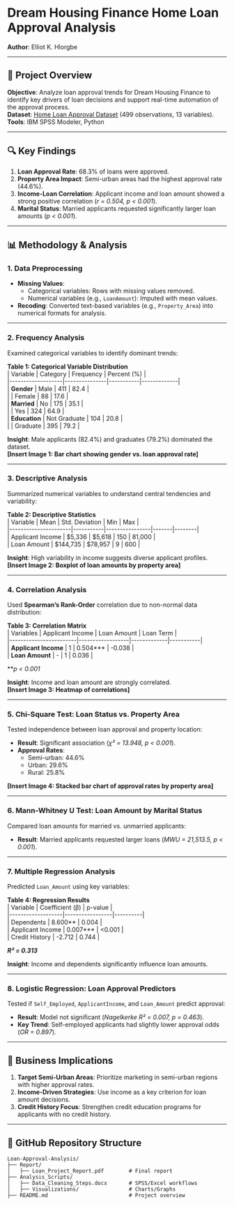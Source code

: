 # Dream Housing Finance Home Loan Approval Analysis  
**Author**: Elliot K. Hlorgbe  
 

---

## 📌 **Project Overview**  
**Objective**: Analyze loan approval trends for Dream Housing Finance to identify key drivers of loan decisions and support real-time automation of the approval process.  
**Dataset**: [Home Loan Approval Dataset](https://www.kaggle.com/datasets/prepinstaprime/home-loan-approval) (499 observations, 13 variables).  
**Tools**: IBM SPSS Modeler, Python  

---

## 🔍 **Key Findings**  
1. **Loan Approval Rate**: 68.3% of loans were approved.  
2. **Property Area Impact**: Semi-urban areas had the highest approval rate (44.6%).  
3. **Income-Loan Correlation**: Applicant income and loan amount showed a strong positive correlation (*r = 0.504, p < 0.001*).  
4. **Marital Status**: Married applicants requested significantly larger loan amounts (*p < 0.001*).  

---

## 📊 **Methodology & Analysis**  

### **1. Data Preprocessing**  
- **Missing Values**:  
  - Categorical variables: Rows with missing values removed.  
  - Numerical variables (e.g., `LoanAmount`): Imputed with mean values.  
- **Recoding**: Converted text-based variables (e.g., `Property_Area`) into numerical formats for analysis.  

---

### **2. Frequency Analysis**  
Examined categorical variables to identify dominant trends:  

**Table 1: Categorical Variable Distribution**  
| Variable          | Category      | Frequency | Percent (%) |  
|-------------------|---------------|-----------|-------------|  
| **Gender**        | Male          | 411       | 82.4        |  
|                   | Female        | 88        | 17.6        |  
| **Married**       | No            | 175       | 35.1        |  
|                   | Yes           | 324       | 64.9        |  
| **Education**     | Not Graduate  | 104       | 20.8        |  
|                   | Graduate      | 395       | 79.2        |  

**Insight**: Male applicants (82.4%) and graduates (79.2%) dominated the dataset.  
**[Insert Image 1: Bar chart showing gender vs. loan approval rate]**  

---

### **3. Descriptive Analysis**  
Summarized numerical variables to understand central tendencies and variability:  

**Table 2: Descriptive Statistics**  
| Variable             | Mean      | Std. Deviation | Min   | Max    |  
|----------------------|-----------|----------------|-------|--------|  
| Applicant Income     | $5,336    | $5,618         | 150   | 81,000 |  
| Loan Amount          | $144,735  | $78,957        | 9     | 600    |  

**Insight**: High variability in income suggests diverse applicant profiles.  
**[Insert Image 2: Boxplot of loan amounts by property area]**  

---

### **4. Correlation Analysis**  
Used **Spearman’s Rank-Order** correlation due to non-normal data distribution:  

**Table 3: Correlation Matrix**  
| Variables              | Applicant Income | Loan Amount | Loan Term |  
|------------------------|------------------|-------------|-----------|  
| **Applicant Income**   | 1                | 0.504***    | -0.038    |  
| **Loan Amount**        | -                | 1           | 0.036     |  

***p < 0.001*  

**Insight**: Income and loan amount are strongly correlated.  
**[Insert Image 3: Heatmap of correlations]**  

---

### **5. Chi-Square Test: Loan Status vs. Property Area**  
Tested independence between loan approval and property location:  
- **Result**: Significant association (*χ² = 13.948, p < 0.001*).  
- **Approval Rates**:  
  - Semi-urban: 44.6%  
  - Urban: 29.6%  
  - Rural: 25.8%  

**[Insert Image 4: Stacked bar chart of approval rates by property area]**  

---

### **6. Mann-Whitney U Test: Loan Amount by Marital Status**  
Compared loan amounts for married vs. unmarried applicants:  
- **Result**: Married applicants requested larger loans (*MWU = 21,513.5, p < 0.001*).  

---

### **7. Multiple Regression Analysis**  
Predicted `Loan_Amount` using key variables:  

**Table 4: Regression Results**  
| Variable          | Coefficient (β) | p-value  |  
|-------------------|-----------------|----------|  
| Dependents        | 8.600**         | 0.004    |  
| Applicant Income  | 0.007***        | <0.001   |  
| Credit History    | -2.712          | 0.744    |  

***R² = 0.313***  

**Insight**: Income and dependents significantly influence loan amounts.  

---

### **8. Logistic Regression: Loan Approval Predictors**  
Tested if `Self_Employed`, `ApplicantIncome`, and `Loan_Amount` predict approval:  
- **Result**: Model not significant (*Nagelkerke R² = 0.007, p = 0.463*).  
- **Key Trend**: Self-employed applicants had slightly lower approval odds (*OR = 0.897*).  

---

## 🚀 **Business Implications**  
1. **Target Semi-Urban Areas**: Prioritize marketing in semi-urban regions with higher approval rates.  
2. **Income-Driven Strategies**: Use income as a key criterion for loan amount decisions.  
3. **Credit History Focus**: Strengthen credit education programs for applicants with no credit history.  

---

## 📂 **GitHub Repository Structure**  
```plaintext
Loan-Approval-Analysis/  
├── Report/  
│   ├── Loan_Project_Report.pdf        # Final report  
├── Analysis_Scripts/  
│   ├── Data_Cleaning_Steps.docx       # SPSS/Excel workflows  
│   ├── Visualizations/                # Charts/Graphs  
├── README.md                          # Project overview  
